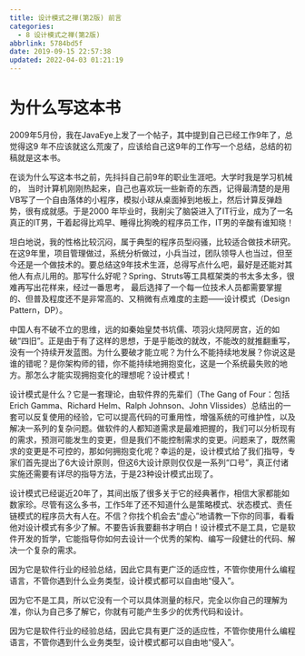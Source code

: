 ```yaml
---
title: 设计模式之禅(第2版) 前言
categories: 
  - 8 设计模式之禅(第2版)
abbrlink: 5784bd5f
date: 2019-09-15 22:57:38
updated: 2022-04-03 01:21:19
---
```

# 为什么写这本书
2009年5月份，我在JavaEye上发了一个帖子，其中提到自己已经工作9年了，总觉得这9 年不应该就这么荒废了，应该给自己这9年的工作写一个总结，总结的初稿就是这本书。

在谈为什么写这本书之前，先抖抖自己前9年的职业生涯吧。大学时我是学习机械的， 当时计算机刚刚热起来，自己也喜欢玩一些新奇的东西，记得最清楚的是用VB写了一个自由落体的小程序，模拟小球从桌面掉到地板上，然后计算反弹趋势，很有成就感。于是2000 年毕业时，我削尖了脑袋进入了IT行业，成为了一名真正的IT男，干着起得比鸡早、睡得比狗晚的程序员工作，IT男的辛酸有谁知晓！

坦白地说，我的性格比较沉闷，属于典型的程序员型闷骚，比较适合做技术研究。在这9年里，项目管理做过，系统分析做过，小兵当过，团队领导人也当过，但至今还是一个做技术的。要总结这9年技术生涯，总得写点什么吧，最好是还能对其他人有点儿用的。那写什么好呢？Spring、Struts等工具框架类的书太多太多，很难再写出花样来，经过一番思考， 最后选择了一个每一位技术人员都需要掌握的、但普及程度还不是非常高的、又稍微有点难度的主题——设计模式（Design Pattern，DP）。

中国人有不破不立的思维，远的如秦始皇焚书坑儒、项羽火烧阿房宫，近的如破“四旧”。正是由于有了这样的思想，于是乎能改的就改，不能改的就推翻重写，没有一个持续开发蓝图。为什么要破才能立呢？为什么不能持续地发展？你说这是谁的错呢？是你架构师的错，你不能持续地拥抱变化，这是一个系统最失败的地方。那怎么才能实现拥抱变化的理想呢？设计模式！

设计模式是什么？它是一套理论，由软件界的先辈们（The Gang of Four：包括Erich Gamma、Richard Helm、Ralph Johnson、John Vlissides）总结出的一套可以反复使用的经验，它可以提高代码的可重用性，增强系统的可维护性，以及解决一系列的复杂问题。做软件的人都知道需求是最难把握的，我们可以分析现有的需求，预测可能发生的变更，但是我们不能控制需求的变更。问题来了，既然需求的变更是不可控的，那如何拥抱变化呢？幸运的是，设计模式给了我们指导，专家们首先提出了6大设计原则，但这6大设计原则仅仅是一系列“口号”，真正付诸实施还需要有详尽的指导方法，于是23种设计模式出现了。

设计模式已经诞近20年了，其间出版了很多关于它的经典著作，相信大家都能如数家珍。尽管有这么多书，工作5年了还不知道什么是策略模式、状态模式、责任链模式的程序员大有人在。不信？你找个机会去“虚心”地请教一下你的同事，看看他对设计模式有多少了解。不要告诉我要翻书才明白！设计模式不是工具，它是软件开发的哲学，它能指导你如何去设计一个优秀的架构、编写一段健壮的代码、解决一个复杂的需求。

因为它是软件行业的经验总结，因此它具有更广泛的适应性，不管你使用什么编程语言，不管你遇到什么业务类型，设计模式都可以自由地“侵入”。

因为它不是工具，所以它没有一个可以具体测量的标尺，完全以你自己的理解为准，你认为自己多了解它，你就有可能产生多少的优秀代码和设计。

因为它是软件行业的经验总结，因此它具有更广泛的适应性，不管你使用什么编程语言，不管你遇到什么业务类型，设计模式都可以自由地“侵入”。
